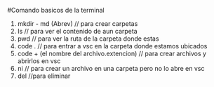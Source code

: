 #Comando basicos de la terminal

1. mkdir - md (Abrev) // para crear carpetas
2. ls // para ver el contenido de aun carpeta
3. pwd   // para ver la ruta de la carpeta donde estas
4. code . // para entrar a vsc en la carpeta donde estamos ubicados
5. code + (el nombre del archivo.extencion) // para crear archivos y abrirlos en vsc
6. ni // para crear un archivo en una carpeta pero no lo abre en vsc
7. del //para eliminar